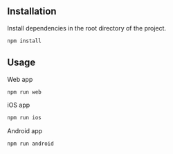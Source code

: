 ## Installation

Install dependencies in the root directory of the project.

```bash
npm install
```

## Usage

Web app

```bash
npm run web
```

iOS app

```bash
npm run ios
```

Android app

```bash
npm run android
```
